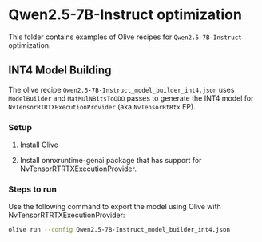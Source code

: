 # Qwen2.5-7B-Instruct optimization

This folder contains examples of Olive recipes for `Qwen2.5-7B-Instruct` optimization.

## INT4 Model Building

The olive recipe `Qwen2.5-7B-Instruct_model_builder_int4.json` uses `ModelBuilder` and `MatMulNBitsToQDQ` passes to generate the INT4 model for `NvTensorRTRTXExecutionProvider` (aka `NvTensorRtRtx` EP).

### Setup

1. Install Olive

2. Install onnxruntime-genai package that has support for NvTensorRTRTXExecutionProvider.

### Steps to run

Use the following command to export the model using Olive with NvTensorRTRTXExecutionProvider:

```bash
olive run --config Qwen2.5-7B-Instruct_model_builder_int4.json
```
